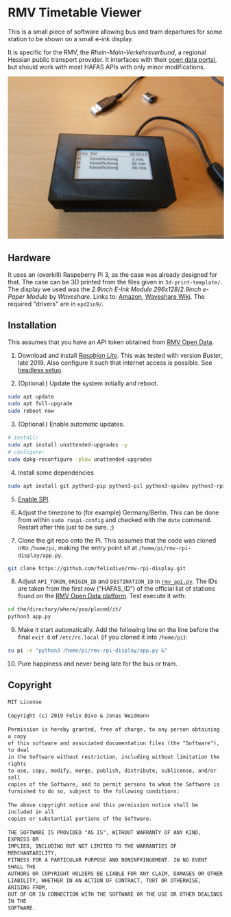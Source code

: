 # RMV Timetable Viewer

This is a small piece of software allowing bus and tram departures for some station to be shown on a small e-ink display.

It is specific for the RMV, the *Rhein-Main-Verkehrsverbund*, a regional Hessian public transport provider.
It interfaces with their [open data portal](https://opendata.rmv.de/), but should work with most HAFAS APIs with only minor modifications.

![](example.jpg)

## Hardware

It uses an (overkill) Raspeberry Pi 3, as the case was already designed for that.
The case can be 3D printed from the files given in `3d-print-template/`.
The display we used was the *2.9inch E-Ink Module 296x128*/*2.9inch e-Paper Module* by *Waveshare*. Links to: [Amazon](https://www.amazon.de/gp/product/B071JFRV2S/), [Waveshare Wiki](https://www.waveshare.com/wiki/2.9inch_e-Paper_Module). The required "drivers" are in `epd2in9/`.


## Installation

This assumes that you have an API token obtained from [RMV Open Data](https://opendata.rmv.de/site/anmeldeseite.html).

1. Download and install [*Raspbian Lite*](https://downloads.raspberrypi.org/raspbian_lite_latest). This was tested with version *Buster*, late 2019. Also configure it such that internet access is possible. See [headless setup](https://www.raspberrypi.org/documentation/configuration/wireless/headless.md).

2. (Optional.) Update the system initially and reboot.
```bash
sudo apt update
sudo apt full-upgrade
sudo reboot now
```

3. (Optional.) Enable automatic updates.
```bash
# install:
sudo apt install unattended-upgrades -y
# configure:
sudo dpkg-reconfigure -plow unattended-upgrades
```

4. Install some dependencies
```bash
sudo apt install git python3-pip python3-pil python3-spidev python3-rpi.gpio python3-dateutil fonts-lato -y
```

5. [Enable SPI](https://www.raspberrypi.org/documentation/hardware/raspberrypi/spi/README.md).

6. Adjust the timezone to (for example) Germany/Berlin. This can be done from within `sudo raspi-config` and checked with the `date` command. Restart after this just to be sure. ;)

7. Clone the git repo onto the Pi. This assumes that the code was cloned into `/home/pi`, making the entry point sit at `/home/pi/rmv-rpi-display/app.py`.
```bash
git clone https://github.com/felixdivo/rmv-rpi-display.git
```

8. Adjust `API_TOKEN`, `ORIGIN_ID` and `DESTINATION_ID` in [`rmv_api.py`](rmv_api.py). The IDs are taken from the first row ("HAFAS_ID") of the official list of stations found on the [RMV Open Data platform](https://opendata.rmv.de/site/files/rmv01/RMV_Haltestellen.zip). Test execute it with:
```bash
cd the/directory/where/you/placed/it/
python3 app.py
```

9. Make it start automatically. Add the following line on the line before the final `exit 0` of `/etc/rc.local` (if you cloned it into `/home/pi`):
```bash
su pi -c "python3 /home/pi/rmv-rpi-display/app.py &"
```

10. Pure happiness and never being late for the bus or tram.

## Copyright

```
MIT License

Copyright (c) 2019 Felix Divo & Jonas Weidmann

Permission is hereby granted, free of charge, to any person obtaining a copy
of this software and associated documentation files (the "Software"), to deal
in the Software without restriction, including without limitation the rights
to use, copy, modify, merge, publish, distribute, sublicense, and/or sell
copies of the Software, and to permit persons to whom the Software is
furnished to do so, subject to the following conditions:

The above copyright notice and this permission notice shall be included in all
copies or substantial portions of the Software.

THE SOFTWARE IS PROVIDED "AS IS", WITHOUT WARRANTY OF ANY KIND, EXPRESS OR
IMPLIED, INCLUDING BUT NOT LIMITED TO THE WARRANTIES OF MERCHANTABILITY,
FITNESS FOR A PARTICULAR PURPOSE AND NONINFRINGEMENT. IN NO EVENT SHALL THE
AUTHORS OR COPYRIGHT HOLDERS BE LIABLE FOR ANY CLAIM, DAMAGES OR OTHER
LIABILITY, WHETHER IN AN ACTION OF CONTRACT, TORT OR OTHERWISE, ARISING FROM,
OUT OF OR IN CONNECTION WITH THE SOFTWARE OR THE USE OR OTHER DEALINGS IN THE
SOFTWARE.
```
